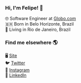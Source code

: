 ### Hi, I'm Felipe! 👋

🤓 Software Engineer at [Globo.com](https://www.linkedin.com/company/globo/) <br>
🇧🇷 Born in Belo Horizonte, Brazil <br>
🏡 Living in Rio de Janeiro, Brazil

### Find me elsewhere 🌎

🖥 [Site](https://felipeleao.com) <br>
🐦 [Twitter](https://twitter.com/felipeleaobr) <br>
📸 [Instagram](https://instagram.com/felipeleaobr) <br>
💼 [LinkedIn](https://www.linkedin.com/in/leaofelipe) <br>

